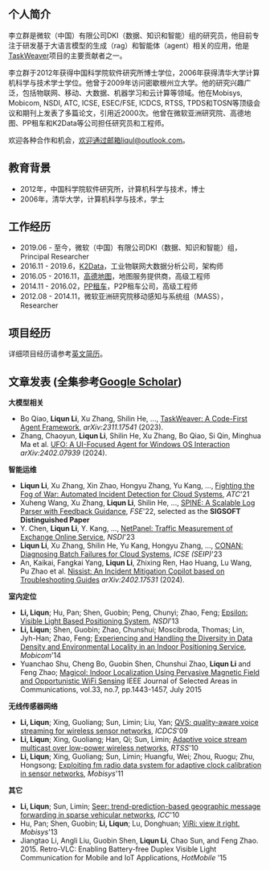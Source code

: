 ## 个人简介

李立群是微软（中国）有限公司DKI（数据、知识和智能）组的研究员，他目前专注于研发基于大语言模型的生成（rag）和智能体（agent）相关的应用，他是[TaskWeaver](https://github.com/microsoft/TaskWeaver)项目的主要贡献者之一。

李立群于2012年获得中国科学院软件研究所博士学位，2006年获得清华大学计算机科学与技术学士学位。他曾于2009年访问密歇根州立大学。他的研究兴趣广泛，包括物联网、移动、大数据、机器学习和云计算等领域。他在Mobisys, Mobicom, NSDI, ATC, ICSE, ESEC/FSE, ICDCS, RTSS, TPDS和TOSN等顶级会议和期刊上发表了多篇论文，引用近2000次。他曾在微软亚洲研究院、高德地图、PP租车和K2Data等公司担任研究员和工程师。

欢迎各种合作和机会，欢迎通过邮箱liqul@outlook.com。

## 教育背景

- 2012年，中国科学院软件研究所，计算机科学与技术，博士
- 2006年，清华大学，计算机科学与技术，学士

## 工作经历
- 2019.06 - 至今，微软（中国）有限公司DKI（数据、知识和智能）组，Principal Researcher
- 2016.11 - 2019.6，[K2Data](http://k2data.com.cn)，工业物联网大数据分析公司，架构师
- 2016.05 - 2016.11，[高德地图](https://www.amap.com/)，地图服务提供商，高级工程师
- 2014.11 - 2016.02，[PP租车](http://www.ppzuche.com)，P2P租车公司，高级工程师
- 2012.08 - 2014.11，微软亚洲研究院移动感知与系统组（MASS），Researcher

## 项目经历
详细项目经历请参考[英文简历](index.md)。

## 文章发表 (全集参考[Google Scholar](https://scholar.google.com/citations?user=icgetesAAAAJ&hl=en))

**大模型相关**
+ Bo Qiao, **Liqun Li**, Xu Zhang, Shilin He, ..., [TaskWeaver: A Code-First Agent Framework](https://arxiv.org/pdf/2311.17541.pdf),  *arXiv:2311.17541* (2023).
+ Zhang, Chaoyun, **Liqun Li**, Shilin He, Xu Zhang, Bo Qiao, Si Qin, Minghua Ma et al. [UFO: A UI-Focused Agent for Windows OS Interaction](https://arxiv.org/pdf/2402.07939.pdf) *arXiv:2402.07939* (2024).

**智能运维**

+ **Liqun Li**, Xu Zhang, Xin Zhao, Hongyu Zhang, Yu Kang, ..., [Fighting the Fog of War: Automated Incident Detection for Cloud Systems](https://www.usenix.org/conference/atc21/presentation/li-liqun), *ATC*'21
+ Xuheng Wang, Xu Zhang, **Liqun Li**, Shilin He, ..., [SPINE: A Scalable Log Parser with Feedback Guidance](https://dl.acm.org/doi/10.1145/3540250.3549176), *FSE*'22, selected as the **SIGSOFT Distinguished Paper**
+ Y. Chen, **Liqun Li**, Y. Kang, ..., [NetPanel: Traffic Measurement of Exchange Online Service](https://www.usenix.org/conference/nsdi23/presentation/chen-2), *NSDI*'23
+ **Liqun Li**, Xu Zhang, Shilin He, Yu Kang, Hongyu Zhang, ..., [CONAN: Diagnosing Batch Failures for Cloud Systems](https://conf.researchr.org/details/icse-2023/icse-2023-SEIP/6/CONAN-Diagnosing-Batch-Failures-for-Cloud-Systems), *ICSE (SEIP)*'23
+ An, Kaikai, Fangkai Yang, **Liqun Li**, Zhixing Ren, Hao Huang, Lu Wang, Pu Zhao et al. [Nissist: An Incident Mitigation Copilot based on Troubleshooting Guides](https://arxiv.org/pdf/2402.17531.pdf)  *arXiv:2402.17531* (2024).

**室内定位**

+ **Li, Liqun**; Hu, Pan; Shen, Guobin; Peng, Chunyi; Zhao, Feng; [Epsilon: Visible Light Based Positioning System](http://research.microsoft.com/pubs/209511/epsilon-cameraready.pdf), *NSDI*'13
+ **Li, Liqun**; Shen, Guobin; Zhao, Chunshui; Moscibroda, Thomas; Lin, Jyh-Han; Zhao, Feng; [Experiencing and Handling the Diversity in Data Density and Environmental Locality in an Indoor Positioning Service](http://research.microsoft.com/jump/221298), *Mobicom*'14
+ Yuanchao Shu, Cheng Bo, Guobin Shen, Chunshui Zhao, **Liqun Li** and Feng Zhao; [Magicol: Indoor Localization Using Pervasive Magnetic Field and Opportunistic WiFi Sensing](https://kabru.eecs.umich.edu/yuanchao/paper/jsac15magicol.pdf) IEEE Journal of Selected Areas in Communications, vol.33, no.7, pp.1443-1457, July 2015

**无线传感器网络**

+ **Li, Liqun**; Xing, Guoliang; Sun, Limin; Liu, Yan; [QVS: quality-aware voice streaming for wireless sensor networks](http://www.cse.msu.edu/~glxing/docs/voice_icdcs09.pdf), *ICDCS*'09
+ **Li, Liqun**; Xing, Guoliang; Han, Qi; Sun, Limin; [Adaptive voice stream multicast over low-power wireless networks](http://www.cse.msu.edu/~glxing/docs/asm_rtss10.pdf), *RTSS*'10
+ **Li, Liqun**; Xing, Guoliang; Sun, Limin; Huangfu, Wei; Zhou, Ruogu; Zhu, Hongsong; [Exploiting fm radio data system for adaptive clock calibration in sensor networks](http://www.cse.msu.edu/~glxing/docs/rds-li.pdf), *Mobisys*'11

**其它**

+ **Li, Liqun**; Sun, Limin; [Seer: trend-prediction-based geographic message forwarding in sparse vehicular networks](http://ieeexplore.ieee.org/xpls/abs_all.jsp?arnumber=5502675), *ICC*'10
+ Hu, Pan; Shen, Guobin; **Li, Liqun**; Lu, Donghuan; [ViRi: view it right](http://panhu.me/pdf/ViRi.pdf), *Mobisys*'13
+ Jiangtao Li, Angli Liu, Guobin Shen, **Liqun Li**, Chao Sun, and Feng Zhao. 2015. Retro-VLC: Enabling Battery-free Duplex Visible Light Communication for Mobile and IoT Applications, *HotMobile* '15
